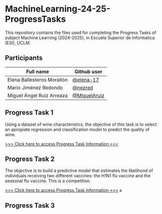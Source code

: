 # MachineLearning-24-25-ProgressTasks
This repository contains the files used for completing the Progress Tasks of subject Machine Learning (2024-2025), in Escuela Superior de Informatica (ESI), UCLM.

## Participants

| Full name                          | Github user                                              |
|------------------------------------|----------------------------------------------------------|
| Elena Ballesteros Morallón         | [@elena-17](https://github.com/elena-17)                 |
| Mario Jiménez Redondo              | [@nezred](https://github.com/nezred)                     |
| Miguel Ángel Ruiz Arreaza          | [@MiguelAruiz](https://github.com/MiguelAruiz)           |


## Progress Task 1

Using a dataset of wine characteristics, the objective of this task is to select an apropiate regression and classification model to predict the quality of wine.

[>>> Click here to access Progress Task Information <<<](Progress_Task_1/README.md)

## Progress Task 2

The objective is to build a predictive model that estimates the likelihood of individuals receiving two different vaccines: the H1N1 flu vaccine and the seasonal flu vaccine. This is a competition.

[>>> Click here to access Progress Task Information <<<](Progress_Task_2/README.md)
a

## Progress Task 3